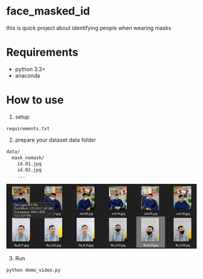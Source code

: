 # face_masked_id
this is quick project about identifying people when wearing masks
# Requirements
- python 3.3+
- anaconda
# How to use
1. setup
```
requirements.txt
```
2. prepare your dataset
data folder
```
data/
  mask_nomask/
    id.01.jpg
    id.02.jpg
    ...
```
![](data/data.png)

3. Run
```
python demo_video.py
```
